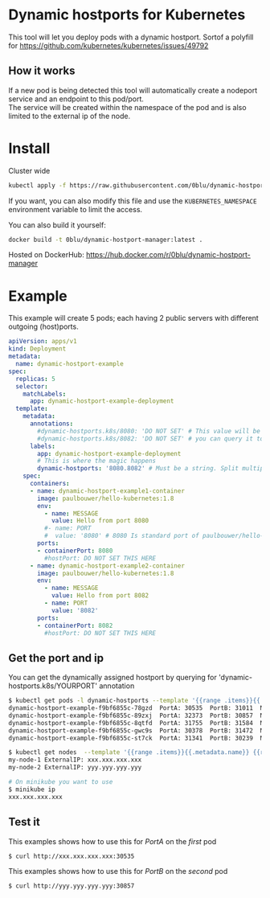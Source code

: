 # Dynamic hostports for Kubernetes

This tool will let you deploy pods with a dynamic hostport.
Sortof a polyfill for https://github.com/kubernetes/kubernetes/issues/49792

## How it works

If a new pod is being detected this tool will automatically create a nodeport service and an endpoint to this pod/port.  
The service will be created within the namespace of the pod and is also limited to the external ip of the node.

# Install

Cluster wide
``` bash
kubectl apply -f https://raw.githubusercontent.com/0blu/dynamic-hostports-k8s/master/deploy.yaml
```

If you want, you can also modify this file and use the `KUBERNETES_NAMESPACE` environment variable to limit the access.


You can also build it yourself:

``` bash
docker build -t 0blu/dynamic-hostport-manager:latest .
```

Hosted on DockerHub: https://hub.docker.com/r/0blu/dynamic-hostport-manager

# Example

This example will create 5 pods; each having 2 public servers with different outgoing (host)ports.

``` yaml
apiVersion: apps/v1
kind: Deployment
metadata:
  name: dynamic-hostport-example
spec:
  replicas: 5
  selector:
    matchLabels:
      app: dynamic-hostport-example-deployment
  template:
    metadata:
      annotations:
        #dynamic-hostports.k8s/8080: 'DO NOT SET' # This value will be automatically set by the tool
        #dynamic-hostports.k8s/8082: 'DO NOT SET' # you can query it to determine the outgoing hostport
      labels:
        app: dynamic-hostport-example-deployment
        # This is where the magic happens
        dynamic-hostports: '8080.8082' # Must be a string. Split multiple ports with '.'
    spec:
      containers:
      - name: dynamic-hostport-example1-container
        image: paulbouwer/hello-kubernetes:1.8
        env:
          - name: MESSAGE
            value: Hello from port 8080
          #- name: PORT
          #  value: '8080' # 8080 Is standard port of paulbouwer/hello-kubernete
        ports:
        - containerPort: 8080
          #hostPort: DO NOT SET THIS HERE
      - name: dynamic-hostport-example2-container
        image: paulbouwer/hello-kubernetes:1.8
        env:
          - name: MESSAGE
            value: Hello from port 8082
          - name: PORT
            value: '8082'
        ports:
        - containerPort: 8082
          #hostPort: DO NOT SET THIS HERE
```

## Get the port and ip

You can get the dynamically assigned hostport by querying for 'dynamic-hostports.k8s/YOURPORT' annotation

``` bash
$ kubectl get pods -l dynamic-hostports --template '{{range .items}}{{.metadata.name}}  PortA: {{index .metadata.annotations "dynamic-hostports.k8s/8080"}}  PortB: {{index .metadata.annotations "dynamic-hostports.k8s/8082"}}  Node: {{.spec.nodeName}}{{"\n"}}{{end}}'
dynamic-hostport-example-f9bf6855c-78gzd  PortA: 30535  PortB: 31011  Node: my-node-1
dynamic-hostport-example-f9bf6855c-89zxj  PortA: 32373  PortB: 30857  Node: my-node-2
dynamic-hostport-example-f9bf6855c-8qtfd  PortA: 31755  PortB: 31584  Node: my-node-1
dynamic-hostport-example-f9bf6855c-gwc9s  PortA: 30378  PortB: 31472  Node: my-node-1
dynamic-hostport-example-f9bf6855c-st7ck  PortA: 31341  PortB: 30239  Node: my-node-2
```

``` bash
$ kubectl get nodes  --template '{{range .items}}{{.metadata.name}} {{range .status.addresses}}{{.type}}: {{.address}} {{end}}{{"\n"}}{{end}}'
my-node-1 ExternalIP: xxx.xxx.xxx.xxx
my-node-2 ExternalIP: yyy.yyy.yyy.yyy

# On minikube you want to use
$ minikube ip
xxx.xxx.xxx.xxx
```

## Test it

This examples shows how to use this for _PortA_ on the _first_ pod

``` bash
$ curl http://xxx.xxx.xxx.xxx:30535
```

This examples shows how to use this for _PortB_ on the _second_ pod

``` bash
$ curl http://yyy.yyy.yyy.yyy:30857
```

